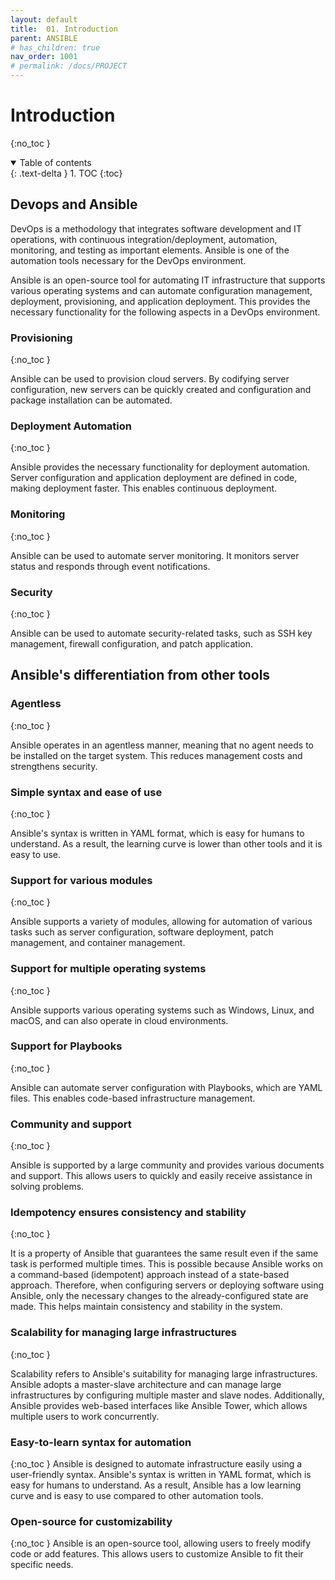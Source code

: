 ```yaml
---
layout: default
title:  01. Introduction
parent: ANSIBLE
# has_children: true
nav_order: 1001
# permalink: /docs/PROJECT
---
```


# Introduction
{:no_toc }

<details open markdown="block">  
  <summary>
    Table of contents
  </summary>
  {: .text-delta }
1. TOC  
{:toc}
</details>

## Devops and Ansible

DevOps is a methodology that integrates software development and IT operations, with continuous integration/deployment, automation, monitoring, and testing as important elements. Ansible is one of the automation tools necessary for the DevOps environment.

Ansible is an open-source tool for automating IT infrastructure that supports various operating systems and can automate configuration management, deployment, provisioning, and application deployment. This provides the necessary functionality for the following aspects in a DevOps environment.

### Provisioning  
{:no_toc }

Ansible can be used to provision cloud servers. By codifying server configuration, new servers can be quickly created and configuration and package installation can be automated.

### Deployment Automation
{:no_toc }

Ansible provides the necessary functionality for deployment automation. Server configuration and application deployment are defined in code, making deployment faster. This enables continuous deployment.

### Monitoring  
{:no_toc }

Ansible can be used to automate server monitoring. It monitors server status and responds through event notifications.

### Security
{:no_toc }

Ansible can be used to automate security-related tasks, such as SSH key management, firewall configuration, and patch application.

## Ansible's differentiation from other tools

### Agentless
{:no_toc }

Ansible operates in an agentless manner, meaning that no agent needs to be installed on the target system. This reduces management costs and strengthens security.

### Simple syntax and ease of use
{:no_toc }

Ansible's syntax is written in YAML format, which is easy for humans to understand. As a result, the learning curve is lower than other tools and it is easy to use.

### Support for various modules
{:no_toc }

Ansible supports a variety of modules, allowing for automation of various tasks such as server configuration, software deployment, patch management, and container management.

### Support for multiple operating systems
{:no_toc }

Ansible supports various operating systems such as Windows, Linux, and macOS, and can also operate in cloud environments.

### Support for Playbooks
{:no_toc }

Ansible can automate server configuration with Playbooks, which are YAML files. This enables code-based infrastructure management.

### Community and support
{:no_toc }

Ansible is supported by a large community and provides various documents and support. This allows users to quickly and easily receive assistance in solving problems.

### Idempotency ensures consistency and stability
{:no_toc }

It is a property of Ansible that guarantees the same result even if the same task is performed multiple times. This is possible because Ansible works on a command-based (idempotent) approach instead of a state-based approach. Therefore, when configuring servers or deploying software using Ansible, only the necessary changes to the already-configured state are made. This helps maintain consistency and stability in the system.

### Scalability for managing large infrastructures  
{:no_toc }

Scalability refers to Ansible's suitability for managing large infrastructures. Ansible adopts a master-slave architecture and can manage large infrastructures by configuring multiple master and slave nodes. Additionally, Ansible provides web-based interfaces like Ansible Tower, which allows multiple users to work concurrently.

### Easy-to-learn syntax for automation
{:no_toc }
Ansible is designed to automate infrastructure easily using a user-friendly syntax. Ansible's syntax is written in YAML format, which is easy for humans to understand. As a result, Ansible has a low learning curve and is easy to use compared to other automation tools.

### Open-source for customizability
{:no_toc }
Ansible is an open-source tool, allowing users to freely modify code or add features. This allows users to customize Ansible to fit their specific needs.
